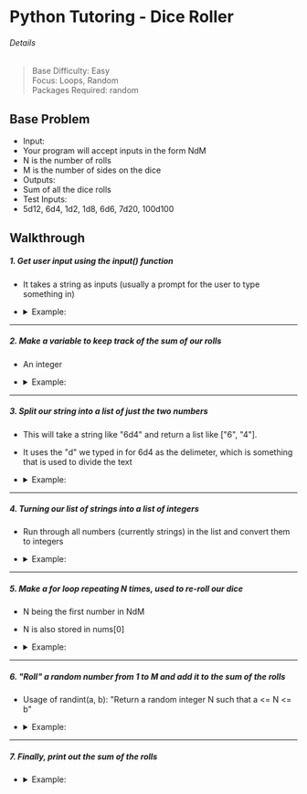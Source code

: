 # Python Tutoring - Dice Roller

###### Details

> Base Difficulty: Easy </br>
> Focus: Loops, Random </br>
> Packages Required: random </br>

Base Problem
------
- Input:
 - Your program will accept inputs in the form NdM
 - N is the number of rolls
 - M is the number of sides on the dice
- Outputs:
 - Sum of all the dice rolls
- Test Inputs:
 - 5d12, 6d4, 1d2, 1d8, 6d6, 7d20, 100d100

Walkthrough
------
<!-- <Details> -->
<!-- <summary>Click to Expand! (Contains Hints)</summary> </br> -->

##### 1. Get user input using the input() function
  - It takes a string as inputs (usually a prompt for the user to type something in)
  - <details><summary>Example:</summary>

    ```python
    user_in = input("Please input a roll in the form NdM:\t")
    ```
  </details>

***

##### 2. Make a variable to keep track of the sum of our rolls
  - An integer
  - <details><summary>Example:</summary>

    ```python
    roll_sum = 0
    ```
  </details>

***

##### 3. Split our string into a list of just the two numbers
  - This will take a string like "6d4" and return a list like ["6", "4"].
  - It uses the "d" we typed in for 6d4 as the delimeter, which is something that is used to divide the text
  - <details><summary>Example:</summary>

    ```python
    str_n = user_in.split("d")
    ```
  </details>

***

##### 4. Turning our list of strings into a list of integers
  - Run through all numbers (currently strings) in the list and convert them to integers
  - <details><summary>Example:</summary>

    ```python
    nums = [int(n) for n in str_n]
    ```
  </details>

***

##### 5. Make a for loop repeating N times, used to re-roll our dice
  - N being the first number in NdM
  - N is also stored in nums[0]
  - <details><summary>Example:</summary>

    ```python
    for i in range(nums[0]):
    ```
  </details>

***

##### 6. "Roll" a random number from 1 to M and add it to the sum of the rolls
  - Usage of randint(a, b): "Return a random integer N such that a <= N <= b"
  - <details><summary>Example:</summary>

    ```python
    roll_sum += randint(1, nums[1])
    ```
  </details>

***

##### 7. Finally, print out the sum of the rolls
  - <details><summary>Example:</summary>

    ```python
    print('The sum of your rolls is %s!\n' % roll_sum)
    ```
  </details>


<!-- </details> -->

<!-- Extended Problem
------ -->
